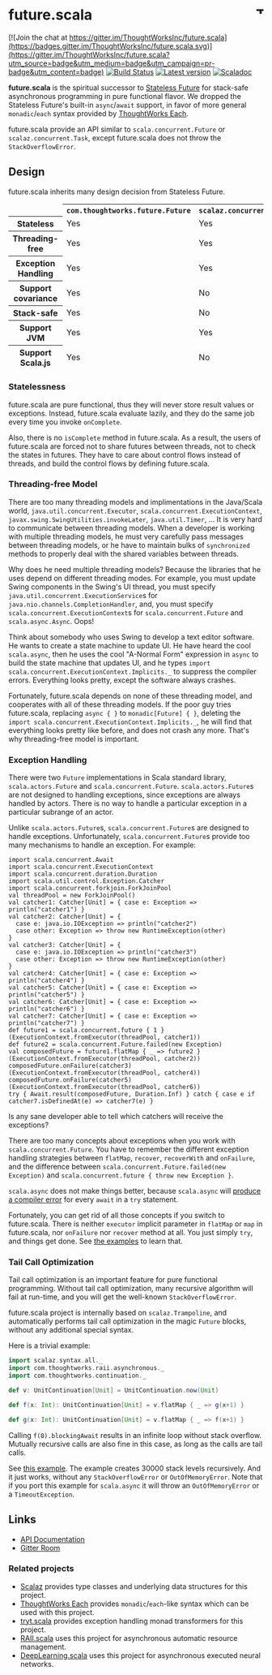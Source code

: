 # future.scala <a href="http://thoughtworks.com/"><img align="right" src="https://www.thoughtworks.com/imgs/tw-logo.png" alt="ThoughtWorks" height="15"/></a>

[![Join the chat at https://gitter.im/ThoughtWorksInc/future.scala](https://badges.gitter.im/ThoughtWorksInc/future.scala.svg)](https://gitter.im/ThoughtWorksInc/future.scala?utm_source=badge&utm_medium=badge&utm_campaign=pr-badge&utm_content=badge)
[![Build Status](https://travis-ci.org/ThoughtWorksInc/future.scala.svg?branch=1.0.x)](https://travis-ci.org/ThoughtWorksInc/future.scala)
[![Latest version](https://index.scala-lang.org/thoughtworksinc/future.scala/future/latest.svg)](https://index.scala-lang.org/thoughtworksinc/future.scala/future)
[![Scaladoc](https://javadoc.io/badge/com.thoughtworks.future/future_2.11.svg?label=scaladoc)](https://javadoc.io/page/com.thoughtworks.future/future_2.11/latest/com/thoughtworks/future$$Future.html)

**future.scala** is the spiritual successor to [Stateless Future](https://github.com/qifun/stateless-future) for stack-safe asynchronous programming in pure functional flavor. We dropped the Stateless Future's built-in `async`/`await` support, in favor of more general `monadic`/`each` syntax provided by [ThoughtWorks Each](https://github.com/ThoughtWorksInc/each).

future.scala provide an API similar to `scala.concurrent.Future` or `scalaz.concurrent.Task`, except future.scala does not throw the `StackOverflowError`.

## Design

future.scala inherits many design decision from Stateless Future.

<table>
<thead>
<tr>
<td></td>
<th><code>com.thoughtworks.future.Future</code></th>
<th><code>scalaz.concurrent.Task</code></th>
<th><code>scala.concurrent.Future</code></th>
</tr>
<tr>
<th>Stateless</th>
<td>Yes</td>
<td>Yes</td>
<td>No</td>
</tr>
<tr>
<th>Threading-free</th>
<td>Yes</td>
<td>Yes</td>
<td>No</td>
</tr>
<tr>
<th>Exception Handling</th>
<td>Yes</td>
<td>Yes</td>
<td>Yes</td>
</tr>
<tr>
<th>Support covariance</th>
<td>Yes</td>
<td>No</td>
<td>Yes</td>
</tr>
<tr>
<th>Stack-safe</th>
<td>Yes</td>
<td>No</td>
<td>No</td>
</tr>
<tr>
<th>Support JVM</th>
<td>Yes</td>
<td>Yes</td>
<td>Yes</td>
</tr>
<tr>
<th>Support Scala.js</th>
<td>Yes</td>
<td>No</td>
<td>Yes</td>
</tr>
</thead>
</table>

### Statelessness

future.scala are pure functional, thus they will never store result values or exceptions. Instead, future.scala evaluate lazily, and they do the same job every time you invoke `onComplete`.

Also, there is no `isComplete` method in future.scala. As a result, the users of future.scala are forced not to share futures between threads, not to check the states in futures. They have to care about control flows instead of threads, and build the control flows by defining future.scala.


### Threading-free Model

There are too many threading models and implimentations in the Java/Scala world, `java.util.concurrent.Executor`, `scala.concurrent.ExecutionContext`, `javax.swing.SwingUtilities.invokeLater`, `java.util.Timer`, ... It is very hard to communicate between threading models. When a developer is working with multiple threading models, he must very carefully pass messages between threading models, or he have to maintain bulks of `synchronized` methods to properly deal with the shared variables between threads.

Why does he need multiple threading models? Because the libraries that he uses depend on different threading modes. For example, you must update Swing components in the Swing's UI thread, you must specify `java.util.concurrent.ExecutionService`s for `java.nio.channels.CompletionHandler`, and, you must specify `scala.concurrent.ExecutionContext`s for `scala.concurrent.Future` and `scala.async.Async`. Oops!

Think about somebody who uses Swing to develop a text editor software. He wants to create a state machine to update UI. He have heard the cool `scala.async`, then he uses the cool "A-Normal Form" expression in `async` to build the state machine that updates UI, and he types `import scala.concurrent.ExecutionContext.Implicits._` to suppress the compiler errors. Everything looks pretty, except the software always crashes.

Fortunately, future.scala depends on none of these threading model, and cooperates with all of these threading models. If the poor guy tries future.scala, replacing `async { }` to `monadic[Future] { }`, deleting the `import scala.concurrent.ExecutionContext.Implicits._`, he will find that everything looks pretty like before, and does not crash any more. That's why threading-free model is important.

### Exception Handling

There were two `Future` implementations in Scala standard library, `scala.actors.Future` and `scala.concurrent.Future`. `scala.actors.Future`s are not designed to handling exceptions, since exceptions are always handled by actors. There is no way to handle a particular exception in a particular subrange of an actor.

Unlike `scala.actors.Future`s, `scala.concurrent.Future`s are designed to handle exceptions. Unfortunately, `scala.concurrent.Future`s provide too many mechanisms to handle an exception. For example:

    import scala.concurrent.Await
    import scala.concurrent.ExecutionContext
    import scala.concurrent.duration.Duration
    import scala.util.control.Exception.Catcher
    import scala.concurrent.forkjoin.ForkJoinPool
    val threadPool = new ForkJoinPool()
    val catcher1: Catcher[Unit] = { case e: Exception => println("catcher1") }
    val catcher2: Catcher[Unit] = {
      case e: java.io.IOException => println("catcher2")
      case other: Exception => throw new RuntimeException(other)
    }
    val catcher3: Catcher[Unit] = {
      case e: java.io.IOException => println("catcher3")
      case other: Exception => throw new RuntimeException(other)
    }
    val catcher4: Catcher[Unit] = { case e: Exception => println("catcher4") }
    val catcher5: Catcher[Unit] = { case e: Exception => println("catcher5") }
    val catcher6: Catcher[Unit] = { case e: Exception => println("catcher6") }
    val catcher7: Catcher[Unit] = { case e: Exception => println("catcher7") }
    def future1 = scala.concurrent.future { 1 }(ExecutionContext.fromExecutor(threadPool, catcher1))
    def future2 = scala.concurrent.Future.failed(new Exception)
    val composedFuture = future1.flatMap { _ => future2 }(ExecutionContext.fromExecutor(threadPool, catcher2))
    composedFuture.onFailure(catcher3)(ExecutionContext.fromExecutor(threadPool, catcher4))
    composedFuture.onFailure(catcher5)(ExecutionContext.fromExecutor(threadPool, catcher6))
    try { Await.result(composedFuture, Duration.Inf) } catch { case e if catcher7.isDefinedAt(e) => catcher7(e) }

Is any sane developer able to tell which catchers will receive the exceptions?

There are too many concepts about exceptions when you work with `scala.concurrent.Future`. You have to remember the different exception handling strategies between `flatMap`, `recover`, `recoverWith` and `onFailure`, and the difference between `scala.concurrent.Future.failed(new Exception)` and `scala.concurrent.future { throw new Exception }`.

`scala.async` does not make things better, because `scala.async` will [produce a compiler error](https://github.com/scala/async/blob/master/src/test/scala/scala/async/neg/NakedAwait.scala#L104) for every `await` in a `try` statement.

Fortunately, you can get rid of all those concepts if you switch to future.scala. There is neither `executor` implicit parameter in `flatMap` or `map` in future.scala, nor `onFailure` nor `recover` method at all. You just simply `try`, and things get done. See [the examples](https://github.com/ThoughtWorksInc/each/blob/3.3.x/each/src/test/scala/com/thoughtworks/each/MonadicErrorTest.scala) to learn that.

### Tail Call Optimization

Tail call optimization is an important feature for pure functional programming. Without tail call optimization, many recursive algorithm will fail at run-time, and you will get the well-known `StackOverflowError`.


future.scala project is internally based on `scalaz.Trampoline`, and automatically performs tail call optimization in the magic `Future` blocks, without any additional special syntax.

Here is a trivial example:

```scala
import scalaz.syntax.all._
import com.thoughtworks.raii.asynchronous._
import com.thoughtworks.continuation._

def v: UnitContinuation[Unit] = UnitContinuation.now(Unit)

def f(x: Int): UnitContinuation[Unit] = v.flatMap { _ => g(x+1) }

def g(x: Int): UnitContinuation[Unit] = v.flatMap { _ => f(x+1) }
```

Calling `f(0).blockingAwait` results in an infinite loop without stack overflow. Mutually recursive calls are also fine in this case, as long as the calls are tail calls.

See [this example](https://github.com/ThoughtWorksInc/RAII.scala/blob/d6390ba439356d3f50891f4b501547bb2748cb6a/asynchronous/src/test/scala/com/thoughtworks/raii/asynchronousSpec.scala#L59). The example creates 30000 stack levels recursively. And it just works, without any `StackOverflowError` or `OutOfMemoryError`. Note that if you port this example for `scala.async` it will throw an `OutOfMemoryError` or a `TimeoutException`.

## Links

* [API Documentation](https://javadoc.io/page/com.thoughtworks.future/future_2.11/latest/com/thoughtworks/future$$Future.html)
* [Gitter Room](https://gitter.im/ThoughtWorksInc/future.scala)

### Related projects

* [Scalaz](http://scalaz.org/) provides type classes and underlying data structures for this project.
* [ThoughtWorks Each](https://github.com/ThoughtWorksInc/each) provides `monadic`/`each`-like syntax which can be used with this project.
* [tryt.scala](https://github.com/ThoughtWorksInc/TryT.scala) provides exception handling monad transformers for this project.
* [RAII.scala](https://github.com/ThoughtWorksInc/RAII.scala) uses this project for asynchronous automatic resource management.
* [DeepLearning.scala](http://deeplearning.thoughtworks.school/) uses this project for asynchronous executed neural networks.
